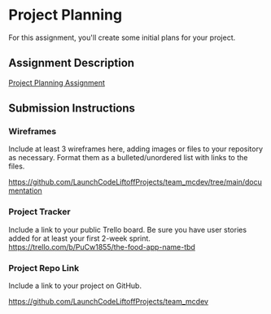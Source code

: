 # Project Planning
For this assignment, you'll create some initial plans for your project.

## Assignment Description
[Project Planning Assignment](https://education.launchcode.org/liftoff/modules/assignments/project-planning)

## Submission Instructions

### Wireframes

Include at least 3 wireframes here, adding images or files to your repository as necessary. Format them as a bulleted/unordered list with links to the files.

https://github.com/LaunchCodeLiftoffProjects/team_mcdev/tree/main/documentation

### Project Tracker

Include a link to your public Trello board. Be sure you have user stories added for at least your first 2-week sprint.
https://trello.com/b/PuCw1855/the-food-app-name-tbd

### Project Repo Link

Include a link to your project on GitHub.

https://github.com/LaunchCodeLiftoffProjects/team_mcdev


